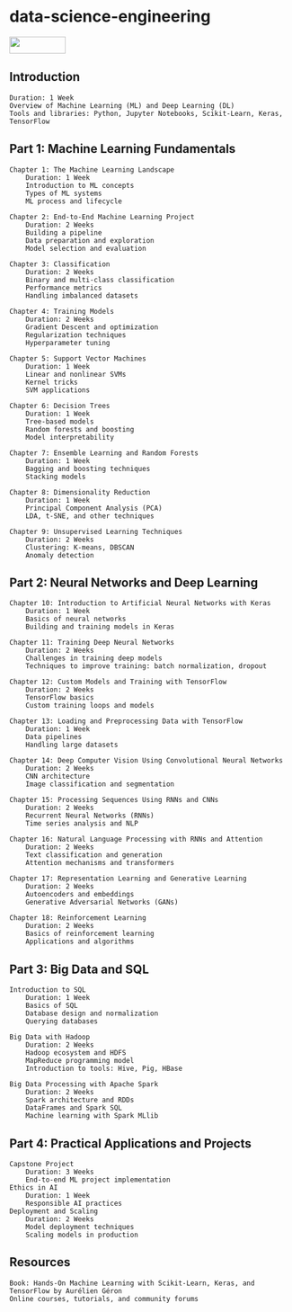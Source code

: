 # data-science-engineering

[<img src="https://cdn.buymeacoffee.com/buttons/v2/default-yellow.png" width="100" height="30">](https://www.buymeacoffee.com/uzzielperej)

## Introduction

    Duration: 1 Week
    Overview of Machine Learning (ML) and Deep Learning (DL)
    Tools and libraries: Python, Jupyter Notebooks, Scikit-Learn, Keras, TensorFlow

## Part 1: Machine Learning Fundamentals

    Chapter 1: The Machine Learning Landscape
        Duration: 1 Week
        Introduction to ML concepts
        Types of ML systems
        ML process and lifecycle

    Chapter 2: End-to-End Machine Learning Project
        Duration: 2 Weeks
        Building a pipeline
        Data preparation and exploration
        Model selection and evaluation

    Chapter 3: Classification
        Duration: 2 Weeks
        Binary and multi-class classification
        Performance metrics
        Handling imbalanced datasets

    Chapter 4: Training Models
        Duration: 2 Weeks
        Gradient Descent and optimization
        Regularization techniques
        Hyperparameter tuning

    Chapter 5: Support Vector Machines
        Duration: 1 Week
        Linear and nonlinear SVMs
        Kernel tricks
        SVM applications

    Chapter 6: Decision Trees
        Duration: 1 Week
        Tree-based models
        Random forests and boosting
        Model interpretability

    Chapter 7: Ensemble Learning and Random Forests
        Duration: 1 Week
        Bagging and boosting techniques
        Stacking models

    Chapter 8: Dimensionality Reduction
        Duration: 1 Week
        Principal Component Analysis (PCA)
        LDA, t-SNE, and other techniques

    Chapter 9: Unsupervised Learning Techniques
        Duration: 2 Weeks
        Clustering: K-means, DBSCAN
        Anomaly detection

## Part 2: Neural Networks and Deep Learning

    Chapter 10: Introduction to Artificial Neural Networks with Keras
        Duration: 1 Week
        Basics of neural networks
        Building and training models in Keras

    Chapter 11: Training Deep Neural Networks
        Duration: 2 Weeks
        Challenges in training deep models
        Techniques to improve training: batch normalization, dropout

    Chapter 12: Custom Models and Training with TensorFlow
        Duration: 2 Weeks
        TensorFlow basics
        Custom training loops and models

    Chapter 13: Loading and Preprocessing Data with TensorFlow
        Duration: 1 Week
        Data pipelines
        Handling large datasets

    Chapter 14: Deep Computer Vision Using Convolutional Neural Networks
        Duration: 2 Weeks
        CNN architecture
        Image classification and segmentation

    Chapter 15: Processing Sequences Using RNNs and CNNs
        Duration: 2 Weeks
        Recurrent Neural Networks (RNNs)
        Time series analysis and NLP

    Chapter 16: Natural Language Processing with RNNs and Attention
        Duration: 2 Weeks
        Text classification and generation
        Attention mechanisms and transformers

    Chapter 17: Representation Learning and Generative Learning
        Duration: 2 Weeks
        Autoencoders and embeddings
        Generative Adversarial Networks (GANs)

    Chapter 18: Reinforcement Learning
        Duration: 2 Weeks
        Basics of reinforcement learning
        Applications and algorithms

## Part 3: Big Data and SQL

    Introduction to SQL
        Duration: 1 Week
        Basics of SQL
        Database design and normalization
        Querying databases

    Big Data with Hadoop
        Duration: 2 Weeks
        Hadoop ecosystem and HDFS
        MapReduce programming model
        Introduction to tools: Hive, Pig, HBase

    Big Data Processing with Apache Spark
        Duration: 2 Weeks
        Spark architecture and RDDs
        DataFrames and Spark SQL
        Machine learning with Spark MLlib

## Part 4: Practical Applications and Projects

    Capstone Project
        Duration: 3 Weeks
        End-to-end ML project implementation
    Ethics in AI
        Duration: 1 Week
        Responsible AI practices
    Deployment and Scaling
        Duration: 2 Weeks
        Model deployment techniques
        Scaling models in production

## Resources

    Book: Hands-On Machine Learning with Scikit-Learn, Keras, and TensorFlow by Aurélien Géron
    Online courses, tutorials, and community forums



